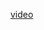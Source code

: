 <a href="https://drive.google.com/file/d/1XxQ-m2gDLSbSvPEqZ3I-wGg980m22-gi/view?usp=sharing">video</a>
